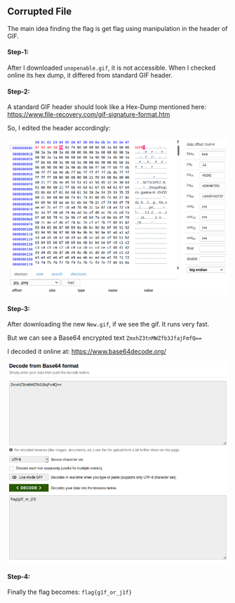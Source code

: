 ## Corrupted File
The main idea finding the flag is get flag using manipulation in the header of GIF.

#### Step-1:
After I downloaded `unopenable.gif`, it is not accessible. When I checked online its hex dump, it differed from standard GIF header.

#### Step-2:
A standard GIF header should look like a Hex-Dump mentioned here: 
https://www.file-recovery.com/gif-signature-format.htm

So, I edited the header accordingly:

<img src="Edit.png">

#### Step-3:
After downloading the new `New.gif`, if we see the gif. It runs very fast.

But we can see a Base64 encrypted text `ZmxhZ3tnMWZfb3JfajFmfQ==` 

I decoded it online at: https://www.base64decode.org/

<img src="Flag.png">

#### Step-4:
Finally the flag becomes: 
`flag{g1f_or_j1f}`
